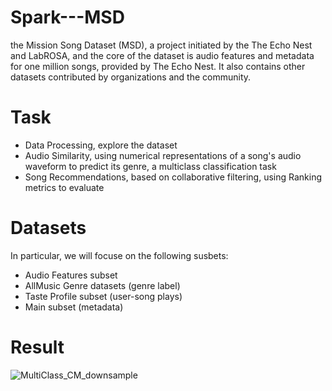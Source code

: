 # Spark---MSD
the Mission Song Dataset (MSD), a project initiated by the The Echo Nest and LabROSA, and the core of the dataset is audio features and
metadata for one million songs, provided by The Echo Nest. It also contains other datasets contributed by organizations and the community.

# Task
* Data Processing, explore the dataset
* Audio Similarity, using numerical representations of a song's audio waveform to predict its genre, a multiclass classification task
* Song Recommendations, based on collaborative filtering, using Ranking metrics to evaluate

# Datasets
In particular, we will focuse on the following susbets:
* Audio Features subset
* AllMusic Genre datasets (genre label)
* Taste Profile subset (user-song plays)
* Main subset (metadata)

# Result
![MultiClass_CM_downsample](https://user-images.githubusercontent.com/107531850/173997793-6ef595d5-54a1-49d6-a5d5-aa42ff7cf35a.png)
